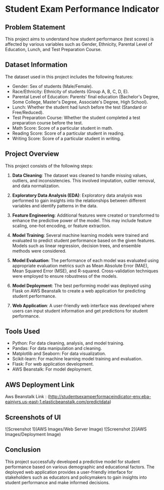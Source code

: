 # Student Exam Performance Indicator

## Problem Statement
This project aims to understand how student performance (test scores) is affected by various variables such as Gender, Ethnicity, Parental Level of Education, Lunch, and Test Preparation Course.

## Dataset Information
The dataset used in this project includes the following features:
- Gender: Sex of students (Male/Female).
- Race/Ethnicity: Ethnicity of students (Group A, B, C, D, E).
- Parental Level of Education: Parents' final education (Bachelor's Degree, Some College, Master's Degree, Associate's Degree, High School).
- Lunch: Whether the student had lunch before the test (Standard or Free/Reduced).
- Test Preparation Course: Whether the student completed a test preparation course before the test.
- Math Score: Score of a particular student in math.
- Reading Score: Score of a particular student in reading.
- Writing Score: Score of a particular student in writing.

## Project Overview
This project consists of the following steps:

1. **Data Cleaning**: The dataset was cleaned to handle missing values, outliers, and inconsistencies. This involved imputation, outlier removal, and data normalization.
   
2. **Exploratory Data Analysis (EDA)**: Exploratory data analysis was performed to gain insights into the relationships between different variables and identify patterns in the data.

3. **Feature Engineering**: Additional features were created or transformed to enhance the predictive power of the model. This may include feature scaling, one-hot encoding, or feature extraction.

4. **Model Training**: Several machine learning models were trained and evaluated to predict student performance based on the given features. Models such as linear regression, decision trees, and ensemble methods were considered.

5. **Model Evaluation**: The performance of each model was evaluated using appropriate evaluation metrics such as Mean Absolute Error (MAE), Mean Squared Error (MSE), and R-squared. Cross-validation techniques were employed to ensure robustness of the models.

6. **Model Deployment**: The best performing model was deployed using Flask on AWS Beanstalk to create a web application for predicting student performance.

7. **Web Application**: A user-friendly web interface was developed where users can input student information and get predictions for student performance.

## Tools Used
- Python: For data cleaning, analysis, and model training.
- Pandas: For data manipulation and cleaning.
- Matplotlib and Seaborn: For data visualization.
- Scikit-learn: For machine learning model training and evaluation.
- Flask: For web application development.
- AWS Beanstalk: For model deployment.

## AWS Deployment Link
Aws Beanstalk Link : (http://studentsexamperformaceindicator-env.eba-eainjvrs.us-east-1.elasticbeanstalk.com/predictdata)


## Screenshots of UI
![Screenshot 1](AWS Images/Web Server Image)
![Screenshot 2](AWS Images/Deployment Image)


## Conclusion
This project successfully developed a predictive model for student performance based on various demographic and educational factors. The deployed web application provides a user-friendly interface for stakeholders such as educators and policymakers to gain insights into student performance and make informed decisions.


